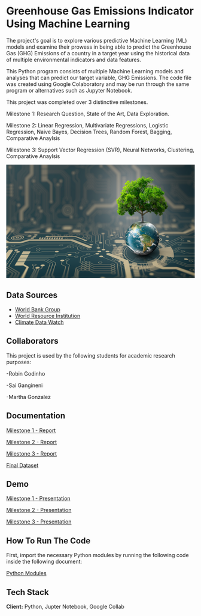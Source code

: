 # Greenhouse Gas Emissions Indicator Using Machine Learning

The project's goal is to explore various predictive Machine Learning (ML) models and examine their prowess in being able to predict the Greenhouse Gas (GHG) Emissions of a country in a target year using the historical data of multiple environmental indicators and data features.

This Python program consists of multiple Machine Learning models and analyses that can predict our target variable, GHG Emissions. The code file was created using Google Colaboratory and may be run through the same program or alternatives such as Jupyter Notebook. 

This project was completed over 3 distinctive milestones. 

Milestone 1: Research Question, State of the Art, Data Exploration.

Milestone 2: Linear Regression, Multivariate Regressions, Logistic Regression, Naive Bayes, Decision Trees, Random Forest, Bagging, Comparative Anaylsis

Milestone 3: Support Vector Regression (SVR), Neural Networks, Clustering, Comparative Anaylsis

![Poster_Image](https://github.com/robingodinho/GHG_Emissions_Machine_Learning_Project/blob/8e806319e966be5ed18155eff90a174ec610675f/Reports/screenshot.webp)

## Data Sources
 - [World Bank Group](https://data.worldbank.org/)
 - [World Resource Institution](https://www.wri.org/data)
 - [Climate Data Watch](https://www.climatewatchdata.org/)


## Collaborators

This project is used by the following students for academic research purposes:

-Robin Godinho

-Sai Gangineni

-Martha Gonzalez


## Documentation

[Milestone 1 - Report](https://drive.google.com/file/d/1X_cE4rWwNYJhXgP3tqDSB0IHDeWpulEg/view?usp=sharing)

[Milestone 2 - Report](https://drive.google.com/file/d/16AIN4N_e1gX9JeiQ6whY0pkKYQqJrwQO/view?usp=sharing)

[Milestone 3 - Report](https://drive.google.com/file/d/1MZBnOCtmd2ztPw-Xuni32s0XMoKE2pNL/view?usp=sharing)

[Final Dataset](https://docs.google.com/spreadsheets/d/1gnuRJyUMCaBMhQBS1qtaYnslGx_9qi_N/edit?usp=sharing&ouid=106527946678116121093&rtpof=true&sd=true)
## Demo

[Milestone 1 - Presentation](https://www.youtube.com/watch?v=kFIJPt_ma_4&ab_channel=AlejandraGonzalez)

[Milestone 2 - Presentation](https://www.youtube.com/watch?v=b1nQp6o3SGA)

[Milestone 3 - Presentation](https://www.youtube.com/watch?v=VNVOSr8eLAs)
## How To Run The Code

First, import the necessary Python modules by running the following code inside the following document:

[Python Modules](https://docs.google.com/document/d/1JXsXiXARiuieyRr1pcOgTKUUcToS5C_uHLnZj8XOnfw/edit?usp=sharing)


## Tech Stack

**Client:** Python, Jupter Notebook, Google Collab



